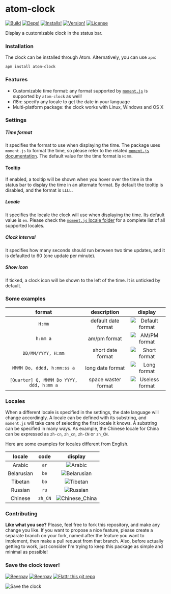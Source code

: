 # atom-clock
[![Build](https://img.shields.io/travis/b3by/atom-clock.svg?style=flat-square)](https://travis-ci.org/b3by/atom-clock)
[![Deps!](https://img.shields.io/david/b3by/atom-clock.svg?style=flat-square)](https://david-dm.org/b3by/atom-clock)
[![Installs!](https://img.shields.io/apm/dm/atom-clock.svg?style=flat-square)](https://atom.io/packages/atom-clock)
[![Version!](https://img.shields.io/apm/v/atom-clock.svg?style=flat-square)](https://atom.io/packages/atom-clock)
[![License](https://img.shields.io/apm/l/atom-clock.svg?style=flat-square)](https://github.com/b3by/atom-clock/blob/master/LICENSE.md)

Display a customizable clock in the status bar.

### Installation
The clock can be installed through Atom. Alternatively, you can use `apm`:

`apm install atom-clock`

### Features
* Customizable time format: any format supported by [`moment.js`](http://momentjs.com/) is supported by `atom-clock` as well!
* i18n: specify any locale to get the date in your language
* Multi-platform package: the clock works with Linux, Windows and OS X

### Settings

##### Time format
It specifies the format to use when displaying the time. The package uses `moment.js` to format the time, so please refer to the related [`moment.js` documentation](http://momentjs.com/docs/#/displaying/format/). The default value for the time format is `H:mm`.

#### Tooltip
If enabled, a tooltip will be shown when you hover over the time in the status bar to display the time in an alternate format. By default the tooltip is disabled, and the format is `LLLL`.

##### Locale
It specifies the locale the clock will use when displaying the time. Its default value is `en`. Please check the [`moment.js` locale folder](https://github.com/moment/moment/tree/master/locale) for a complete list of all supported locales.

##### Clock interval
It specifies how many seconds should run between two time updates, and it is defaulted to 60 (one update per minute).

##### Show icon
If ticked, a clock icon will be shown to the left of the time. It is unticked by default.

### Some examples

|format|description|display|
|:----:|:---------:|:-----:|
|`H:mm`|default date format|![Default format](https://raw.githubusercontent.com/b3by/atom-clock/master/images/default.png?raw=true)|
|`h:mm a`|am/pm format|![AM/PM format](https://raw.githubusercontent.com/b3by/atom-clock/master/images/ampm.png?raw=true)|
|`DD/MM/YYYY, H:mm`|short date format|![Short format](https://raw.githubusercontent.com/b3by/atom-clock/master/images/short.png?raw=true)|
|`MMMM Do, dddd, h:mm:ss a`|long date format|![Long format](https://raw.githubusercontent.com/b3by/atom-clock/master/images/long.png?raw=true)|
|`[Quarter] Q, MMMM Do YYYY, ddd, h:mm a`|space waster format|![Useless format](https://raw.githubusercontent.com/b3by/atom-clock/master/images/useless.png?raw=true)|

### Locales
When a different locale is specified in the settings, the date language will change accordingly. A locale can be defined with its substring, and `moment.js` will take care of selecting the first locale it knows. A substring can be specified in many ways. As example, the Chinese locale for China can be expressed as `zh-cn`, `zh_cn`, `zh-CN` or `zh_CN`.

Here are some examples for locales different from English.

| locale | code | display |
|:--------:|:------:|:---------:|
|Arabic|`ar`|![Arabic](https://raw.githubusercontent.com/b3by/atom-clock/master/images/locale_arabic.png?raw=true)|
|Belarusian|`be`|![Belarusian](https://raw.githubusercontent.com/b3by/atom-clock/master/images/locale_belarusian.png?raw=true)|
|Tibetan|`bo`|![Tibetan](https://raw.githubusercontent.com/b3by/atom-clock/master/images/locale_tibetan.png?raw=true)|
|Russian|`ru`|![Russian](https://raw.githubusercontent.com/b3by/atom-clock/master/images/locale_russian.png?raw=true)|
|Chinese|`zh_CN`|![Chinese_China](https://raw.githubusercontent.com/b3by/atom-clock/master/images/locale_chinese_china.png?raw=true)|

### Contributing
**Like what you see?** Please, feel free to fork this repository, and make any change you like. If you
want to propose a nice feature, please create a separate branch on your fork,
named after the feature you want to implement, then make a pull request from that
branch. Also, before actually getting to work, just consider I'm trying to keep
this package as simple and minimal as possible!

### Save the clock tower!
[![Beerpay](https://beerpay.io/b3by/atom-clock/badge.svg?style=flat-square)](https://beerpay.io/b3by/atom-clock)
[![Beerpay](https://beerpay.io/b3by/atom-clock/make-wish.svg?style=flat-square)](https://beerpay.io/b3by/atom-clock?focus=wish)
[![Flattr this git repo](http://api.flattr.com/button/flattr-badge-large.png)](https://flattr.com/submit/auto?user_id=b3by&url=https://github.com/b3by/atom-clock&title=atom-clock&language=&tags=github&category=software)

![Save the clock](https://raw.githubusercontent.com/b3by/atom-clock/master/images/savetheclock.jpg?raw=true)
